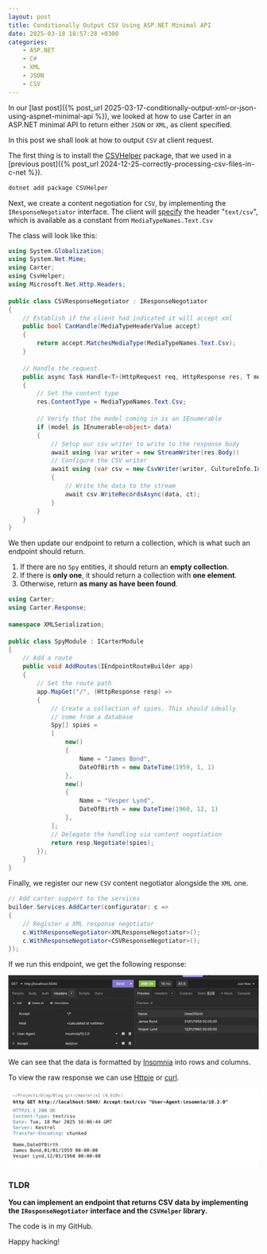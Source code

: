 ```yaml
---
layout: post
title: Conditionally Output CSV Using ASP.NET Minimal API
date: 2025-03-18 18:57:28 +0300
categories:
    - ASP.NET
    - C#
    - XML
    - JSON
    - CSV
---
```


In our [last post]({% post_url 2025-03-17-conditionally-output-xml-or-json-using-aspnet-minimal-api %}), we looked at how to use Carter in an ASP.NET minimal API to return either `JSON` or `XML`, as client specified.

In this post we shall look at how to output `CSV` at client request.

The first thing is to install the [CSVHelper](https://joshclose.github.io/CsvHelper/) package, that we used in a [previous post]({% post_url 2024-12-25-correctly-processing-csv-files-in-c-net %}).

```c#
dotnet add package CSVHelper
```

Next, we create a content negotiation for `CSV`, by implementing the `IResponseNegotiator` interface. The client will [specify](/Users/rad/Projects/blog/Blog/_posts/2024-12-25-correctly-processing-csv-files-in-c-net.md) the header "`text/csv`", which is available as a constant from `MediaTypeNames.Text.Csv`

The class will look like this:

```c#
using System.Globalization;
using System.Net.Mime;
using Carter;
using CsvHelper;
using Microsoft.Net.Http.Headers;

public class CSVResponseNegotiator : IResponseNegotiator
{
    // Establish if the client had indicated it will accept xml
    public bool CanHandle(MediaTypeHeaderValue accept)
    {
        return accept.MatchesMediaType(MediaTypeNames.Text.Csv);
    }

    // Handle the request
    public async Task Handle<T>(HttpRequest req, HttpResponse res, T model, CancellationToken ct)
    {
        // Set the content type
        res.ContentType = MediaTypeNames.Text.Csv;

        // Verify that the model coming in is an IEnumerable
        if (model is IEnumerable<object> data)
        {
            // Setup our csv writer to write to the response body
            await using (var writer = new StreamWriter(res.Body)) 
            // Configure the CSV writer
            await using (var csv = new CsvWriter(writer, CultureInfo.InvariantCulture))
            {
                // Write the data to the stream
                await csv.WriteRecordsAsync(data, ct);
            }
        }
    }
}
```

We then update our endpoint to return a collection, which is what such an endpoint should return. 

1. If there are no `Spy` entities, it should return an **empty collection**.
2. If there is **only one**, it should return a collection with **one element**.
3. Otherwise, return **as many as have been found**.

```c#
using Carter;
using Carter.Response;

namespace XMLSerialization;

public class SpyModule : ICarterModule
{
    // Add a route
    public void AddRoutes(IEndpointRouteBuilder app)
    {
        // Set the route path
        app.MapGet("/", (HttpResponse resp) =>
        {
            // Create a collection of spies. This should ideally
            // come from a database
            Spy[] spies =
            [
                new()
                {
                    Name = "James Bond",
                    DateOfBirth = new DateTime(1959, 1, 1)
                },
                new()
                {
                    Name = "Vesper Lynd",
                    DateOfBirth = new DateTime(1960, 12, 1)
                },
            ];
            // Delegate the handling via content negotiation
            return resp.Negotiate(spies);
        });
    }
}
```

Finally, we register our new `CSV` content negotiator alongside the `XML` one.

```C#
// Add carter support to the services
builder.Services.AddCarter(configurator: c =>
{
    // Register a XML response negotiator
    c.WithResponseNegotiator<XMLResponseNegotiator>();
    c.WithResponseNegotiator<CSVResponseNegotiator>();
});
```

If we run this endpoint, we get the following response:

![ContentCSV](../images/2025/03/ContentCSV.png)

We can see that the data is formatted by [Insomnia](https://insomnia.rest) into rows and columns.

To view the raw response we can use [Httpie](https://httpie.io) or [curl](https://curl.se).

![ContentRawCSV](../images/2025/03/ContentRawCSV.png)

### TLDR

**You can implement an endpoint that returns CSV data by implementing the `IResponseNegotiator` interface and the `CSVHelper` library.**

The code is in my GitHub.

Happy hacking!
